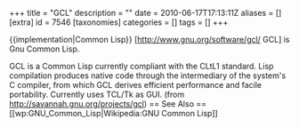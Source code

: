 +++
title = "GCL"
description = ""
date = 2010-06-17T17:13:11Z
aliases = []
[extra]
id = 7546
[taxonomies]
categories = []
tags = []
+++

{{implementation|Common Lisp}}
[http://www.gnu.org/software/gcl/ GCL] is Gnu Common Lisp.

GCL is a Common Lisp currently compliant with the CLtL1 standard. Lisp compilation produces native code through the intermediary of the system's C compiler, from which GCL derives efficient performance and facile portability. Currently uses TCL/Tk as GUI.
(from http://savannah.gnu.org/projects/gcl)
== See Also ==
[[wp:GNU_Common_Lisp|Wikipedia:GNU Common Lisp]]
